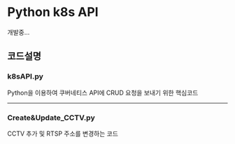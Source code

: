 # Python k8s API
개발중...
## 코드설명
### k8sAPI.py
Python을 이용하여 쿠버네티스 API에 CRUD 요청을 보내기 위한 핵심코드

---
### Create&Update_CCTV.py
CCTV 추가 및 RTSP 주소를 변경하는 코드